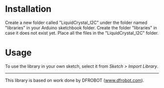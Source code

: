 # Installation

Create a new folder called "LiquidCrystal_I2C" under the folder named "libraries" in your Arduino sketchbook folder. Create the folder "libraries" in case it does not exist yet. Place all the files in the "LiquidCrystal_I2C" folder.

# Usage

To use the library in your own sketch, select it from _Sketch > Import Library_.

---

This library is based on work done by DFROBOT (www.dfrobot.com).
